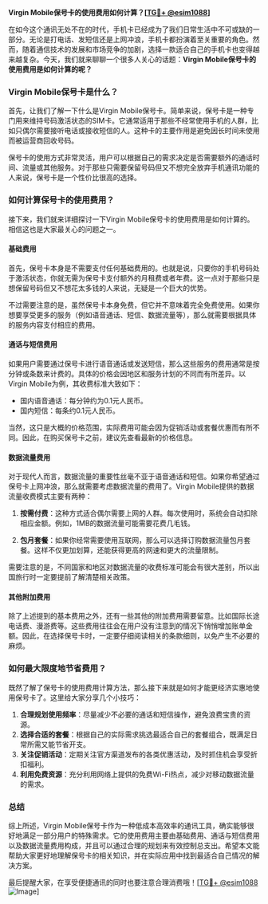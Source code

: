 **Virgin Mobile保号卡的使用费用如何计算？[[TG💪+ @esim1088](https://t.me/s/esim1088)]**

在如今这个通讯无处不在的时代，手机卡已经成为了我们日常生活中不可或缺的一部分。无论是打电话、发短信还是上网冲浪，手机卡都扮演着至关重要的角色。然而，随着通信技术的发展和市场竞争的加剧，选择一款适合自己的手机卡也变得越来越复杂。今天，我们就来聊聊一个很多人关心的话题：**Virgin Mobile保号卡的使用费用是如何计算的呢？**

### Virgin Mobile保号卡是什么？

首先，让我们了解一下什么是Virgin Mobile保号卡。简单来说，保号卡是一种专门用来维持号码激活状态的SIM卡。它通常适用于那些不经常使用手机的人群，比如只偶尔需要接听电话或接收短信的人。这种卡的主要作用是避免因长时间未使用而被运营商回收号码。

保号卡的使用方式非常灵活，用户可以根据自己的需求决定是否需要额外的通话时间、流量或其他服务。对于那些只需要保留号码但又不想完全放弃手机通讯功能的人来说，保号卡是一个性价比很高的选择。

### 如何计算保号卡的使用费用？

接下来，我们就来详细探讨一下Virgin Mobile保号卡的使用费用是如何计算的。相信这也是大家最关心的问题之一。

#### 基础费用

首先，保号卡本身是不需要支付任何基础费用的。也就是说，只要你的手机号码处于激活状态，你就无需为保号卡支付额外的月租费或者年费。这一点对于那些只是想保留号码但又不想花太多钱的人来说，无疑是一个巨大的优势。

不过需要注意的是，虽然保号卡本身免费，但它并不意味着完全免费使用。如果你想要享受更多的服务（例如语音通话、短信、数据流量等），那么就需要根据具体的服务内容支付相应的费用。

#### 通话与短信费用

如果用户需要通过保号卡进行语音通话或发送短信，那么这些服务的费用通常是按分钟或条数来计费的。具体的价格会因地区和服务计划的不同而有所差异。以Virgin Mobile为例，其收费标准大致如下：

- 国内语音通话：每分钟约为0.1元人民币。
- 国内短信：每条约0.1元人民币。

当然，这只是大概的价格范围，实际费用可能会因为促销活动或套餐优惠而有所不同。因此，在购买保号卡之前，建议先查看最新的价格信息。

#### 数据流量费用

对于现代人而言，数据流量的重要性丝毫不亚于语音通话和短信。如果你希望通过保号卡上网冲浪，那么就需要考虑数据流量的费用了。Virgin Mobile提供的数据流量收费模式主要有两种：

1. **按需付费**：这种方式适合偶尔需要上网的人群。每次使用时，系统会自动扣除相应金额。例如，1MB的数据流量可能需要花费几毛钱。
   
2. **包月套餐**：如果你经常需要使用互联网，那么可以选择订购数据流量包月套餐。这样不仅更加划算，还能获得更高的网速和更大的流量限制。

需要注意的是，不同国家和地区对数据流量的收费标准可能会有很大差别，所以出国旅行时一定要提前了解清楚相关政策。

#### 其他附加费用

除了上述提到的基本费用之外，还有一些其他的附加费用需要留意。比如国际长途电话费、漫游费等。这些费用往往会在用户没有注意到的情况下悄悄增加账单金额。因此，在选择保号卡时，一定要仔细阅读相关的条款细则，以免产生不必要的麻烦。

### 如何最大限度地节省费用？

既然了解了保号卡的使用费用计算方法，那么接下来就是如何才能更经济实惠地使用保号卡了。这里给大家分享几个小技巧：

1. **合理规划使用频率**：尽量减少不必要的通话和短信操作，避免浪费宝贵的资源。
2. **选择合适的套餐**：根据自己的实际需求挑选最适合自己的套餐组合，既满足日常所需又能节省开支。
3. **关注促销活动**：定期关注官方渠道发布的各类优惠活动，及时抓住机会享受折扣福利。
4. **利用免费资源**：充分利用网络上提供的免费Wi-Fi热点，减少对移动数据流量的需求。

### 总结

综上所述，Virgin Mobile保号卡作为一种低成本高效率的通讯工具，确实能够很好地满足一部分用户的特殊需求。它的使用费用主要由基础费用、通话与短信费用以及数据流量费用构成，并且可以通过合理的规划来有效控制总支出。希望本文能帮助大家更好地理解保号卡的相关知识，并在实际应用中找到最适合自己情况的解决方案。

最后提醒大家，在享受便捷通讯的同时也要注意合理消费哦！[[TG💪+ @esim1088](https://t.me/s/esim1088) ![Image](https://i.postimg.cc/4NQfJmqS/Snipaste-2025-05-13-00-14-12.png)]